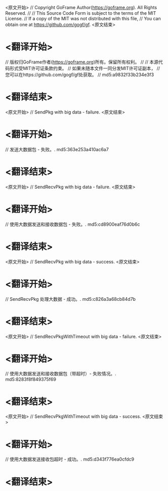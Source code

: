
<原文开始>
// Copyright GoFrame Author(https://goframe.org). All Rights Reserved.
//
// This Source Code Form is subject to the terms of the MIT License.
// If a copy of the MIT was not distributed with this file,
// You can obtain one at https://github.com/gogf/gf.
<原文结束>

# <翻译开始>
// 版权归GoFrame作者(https://goframe.org)所有。保留所有权利。
//
// 本源代码形式受MIT许可证条款约束。
// 如果未随本文件一同分发MIT许可证副本，
// 您可以在https://github.com/gogf/gf处获取。
// md5:a9832f33b234e3f3
# <翻译结束>


<原文开始>
// SendPkg with big data - failure.
<原文结束>

# <翻译开始>
// 发送大数据包 - 失败。. md5:363e253a410ac6a7
# <翻译结束>


<原文开始>
// SendRecvPkg with big data - failure.
<原文结束>

# <翻译开始>
// 使用大数据发送和接收数据包 - 失败。. md5:cd8900eaf76d0b6c
# <翻译结束>


<原文开始>
// SendRecvPkg with big data - success.
<原文结束>

# <翻译开始>
// SendRecvPkg 处理大数据 - 成功。. md5:c826a3a68cb84d7b
# <翻译结束>


<原文开始>
// SendRecvPkgWithTimeout with big data - failure.
<原文结束>

# <翻译开始>
// 使用大数据发送和接收数据包（带超时）- 失败情况。. md5:8283f8f849375f69
# <翻译结束>


<原文开始>
// SendRecvPkgWithTimeout with big data - success.
<原文结束>

# <翻译开始>
// 使用大数据发送接收包超时 - 成功。. md5:d343f776ea0cfdc9
# <翻译结束>

